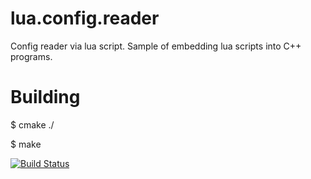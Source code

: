 lua.config.reader
=================

Config reader via lua script. Sample of embedding lua scripts into C++ programs.

Building
========

$ cmake ./

$ make

[![Build Status](https://travis-ci.org/kvirund/lua.config.reader.svg?branch=master)](https://travis-ci.org/kvirund/lua.config.reader)
